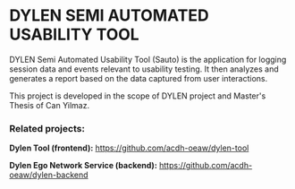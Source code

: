 # DYLEN SEMI AUTOMATED USABILITY TOOL

DYLEN Semi Automated Usability Tool (Sauto) is the application for logging session data 
and events relevant to usability testing. It then analyzes and generates a report based on the data captured from user interactions.

This project is developed in the scope of DYLEN project and Master's Thesis of Can Yilmaz.

### Related projects:
**Dylen Tool (frontend):** https://github.com/acdh-oeaw/dylen-tool

**Dylen Ego Network Service (backend):** https://github.com/acdh-oeaw/dylen-backend
